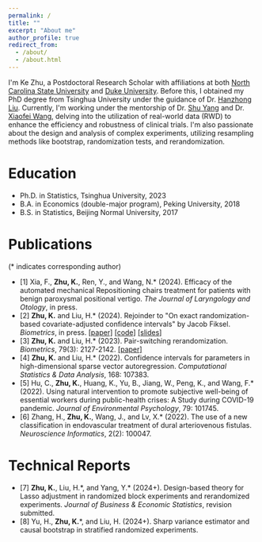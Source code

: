 ```yaml
---
permalink: /
title: ""
excerpt: "About me"
author_profile: true
redirect_from: 
  - /about/
  - /about.html
---
```


I'm Ke Zhu, a Postdoctoral Research Scholar with affiliations at both [North Carolina State University](https://statistics.sciences.ncsu.edu/people/kzhu24/) and [Duke University](https://biostat.duke.edu/profile/ke-zhu). Before this, I obtained my PhD degree from Tsinghua University under the guidance of Dr. [Hanzhong Liu](http://www.stat.tsinghua.edu.cn/teachers/hanzhongliu/). Currently, I'm working under the mentorship of Dr. [Shu Yang](https://shuyang.wordpress.ncsu.edu) and Dr. [Xiaofei Wang](https://biostat.duke.edu/profile/xiaofei-wang), delving into the utilization of real-world data (RWD) to enhance the efficiency and robustness of clinical trials. I'm also passionate about the design and analysis of complex experiments, utilizing resampling methods like bootstrap, randomization tests, and rerandomization.

Education
======
* Ph.D. in Statistics, Tsinghua University, 2023
* B.A. in Economics (double-major program), Peking University, 2018
* B.S. in Statistics, Beijing Normal University, 2017

Publications
======
(\* indicates corresponding author)
* [1] Xia, F., **Zhu, K.**, Ren, Y., and Wang, N.\* (2024). Efficacy of the automated mechanical Repositioning chairs treatment for patients with benign paroxysmal positional vertigo. *The Journal of Laryngology and Otology*, in press.
* [2] **Zhu, K.** and Liu, H.\* (2024). Rejoinder to "On exact randomization-based covariate-adjusted confidence intervals" by Jacob Fiksel. *Biometrics*, in press. [[paper]](https://drive.google.com/file/d/1ly5NljceM1yqq3VlHg27XUzNv-MQ1olL/view?usp=sharing) [[code]](https://github.com/ke-zhu/rbci) [[slides]](https://drive.google.com/file/d/1hu5l0LgZRkYzl233Tw5r5dMmDAha7GJa/view?usp=share_link)
* [3] **Zhu, K.** and Liu, H.\* (2023). Pair-switching rerandomization. *Biometrics*, 79(3): 2127-2142. [[paper]](https://drive.google.com/file/d/1bLl25lay2Hu_OV_1QPIkAoeY7hfmhe_E/view?usp=sharing)
* [4] **Zhu, K.** and Liu, H.\* (2022). Confidence intervals for parameters in high-dimensional sparse vector autoregression. *Computational Statistics & Data Analysis*, 168: 107383.
* [5] Hu, C., **Zhu, K.**, Huang, K., Yu, B., Jiang, W., Peng, K., and Wang, F.\* (2022). Using natural intervention to promote subjective well-being of essential workers during public-health crises: A Study during COVID-19 pandemic. *Journal of Environmental Psychology*, 79: 101745.
* [6] Zhang, H., **Zhu, K.**, Wang, J., and Lv, X.\* (2022). The use of a new classification in endovascular treatment of dural arteriovenous fistulas. *Neuroscience Informatics*, 2(2): 100047.


Technical Reports
======
* [7] **Zhu, K.**, Liu, H.\*, and Yang, Y.\* (2024+). Design-based theory for Lasso adjustment in randomized block experiments and rerandomized experiments. *Journal of Business & Economic Statistics*, revision submitted.
* [8] Yu, H., **Zhu, K.**\*, and Liu, H. (2024+). Sharp variance estimator and causal bootstrap in stratified randomized experiments.

